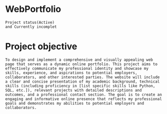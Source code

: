 # WebPortfolio
    Project status(Active) 
    and Currently incomplet

# Project objective
    
    To design and implement a comprehensive and visually appealing web page that serves as a dynamic online portfolio. This project aims to effectively communicate my professional identity and showcase my skills, experience, and aspirations to potential employers, collaborators, and other interested parties. The website will include a clear and concise presentation of my academic background, technical skills (including proficiency in [list specific skills like Python, SQL, etc.]), relevant projects with detailed descriptions and outcomes, and a professional contact section. The goal is to create an engaging and informative online presence that reflects my professional goals and demonstrates my abilities to potential employers and collaborators.